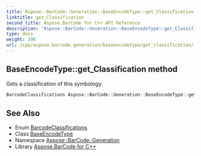 ```yaml
---
title: Aspose::BarCode::Generation::BaseEncodeType::get_Classification method
linktitle: get_Classification
second_title: Aspose.BarCode for C++ API Reference
description: 'Aspose::BarCode::Generation::BaseEncodeType::get_Classification method. Gets a classification of this symbology in C++.'
type: docs
weight: 200
url: /cpp/aspose.barcode.generation/baseencodetype/get_classification/
---
```

## BaseEncodeType::get_Classification method


Gets a classification of this symbology.

```cpp
BarcodeClassifications Aspose::BarCode::Generation::BaseEncodeType::get_Classification()
```

## See Also

* Enum [BarcodeClassifications](../../barcodeclassifications/)
* Class [BaseEncodeType](../)
* Namespace [Aspose::BarCode::Generation](../../)
* Library [Aspose.BarCode for C++](../../../)
